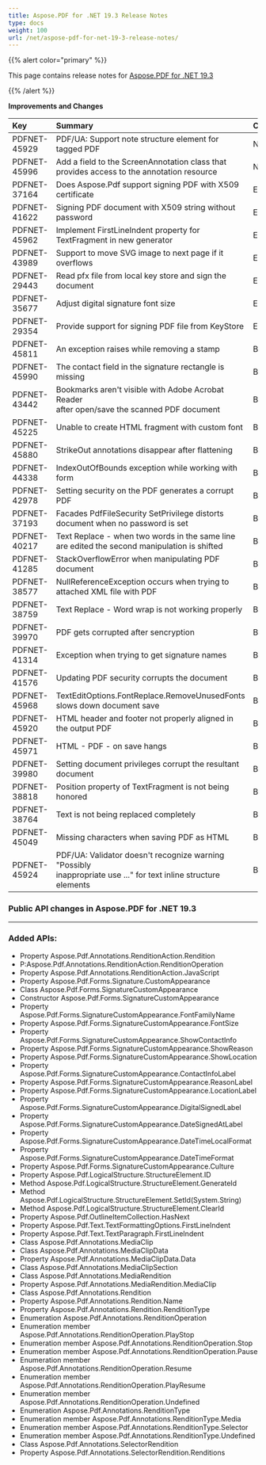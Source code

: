 ```yaml
---
title: Aspose.PDF for .NET 19.3 Release Notes
type: docs
weight: 100
url: /net/aspose-pdf-for-net-19-3-release-notes/
---
```


{{% alert color="primary" %}} 

This page contains release notes for [Aspose.PDF for .NET 19.3](https://www.nuget.org/packages/Aspose.PDF/19.3.0)

{{% /alert %}} 

**Improvements and Changes**

|**Key**|**Summary**|**Category**|
| :- | :- | :- |
|PDFNET-45929|PDF/UA: Support note structure element for tagged PDF|New Feature|
|PDFNET-45996|Add a field to the ScreenAnnotation class that provides access to the annotation resource|New Feature|
|PDFNET-37164 |Does Aspose.Pdf support signing PDF with X509 certificate|Enhancement|
|PDFNET-41622 |Signing PDF document with X509 string without password|Enhancement|
|PDFNET-45962|Implement FirstLineIndent property for TextFragment in new generator|Enhancement|
|PDFNET-43989|Support to move SVG image to next page if it overflows|Enhancement|
|PDFNET-29443|Read pfx file from local key store and sign the document|Enhancement|
|PDFNET-35677|Adjust digital signature font size|Enhancement|
|PDFNET-29354|Provide support for signing PDF file from KeyStore|Enhancement|
|PDFNET-45811|An exception raises while removing a stamp|Bug|
|PDFNET-45990|The contact field in the signature rectangle is missing|Bug|
|PDFNET-43442|Bookmarks aren't visible with Adobe Acrobat Reader <br/>after open/save the scanned PDF document|Bug|
|PDFNET-45225|Unable to create HTML fragment with custom font|Bug|
|PDFNET-45880|StrikeOut annotations disappear after flattening|Bug|
|PDFNET-44338|IndexOutOfBounds exception while working with form|Bug|
|PDFNET-42978|Setting security on the PDF generates a corrupt PDF|Bug|
|PDFNET-37193|Facades PdfFileSecurity SetPrivilege distorts document when no password is set|Bug|
|PDFNET-40217|Text Replace - when two words in the same line are edited the second manipulation is shifted|Bug|
|PDFNET-41285|StackOverflowError when manipulating PDF document|Bug|
|PDFNET-38577|NullReferenceException occurs when trying to attached XML file with PDF|Bug|
|PDFNET-38759|Text Replace - Word wrap is not working properly|Bug|
|PDFNET-39970|PDF gets corrupted after sencryption|Bug|
|PDFNET-41314|Exception when trying to get signature names|Bug|
|PDFNET-41576|Updating PDF security corrupts the document|Bug|
|PDFNET-45968|TextEditOptions.FontReplace.RemoveUnusedFonts slows down document save|Bug|
|PDFNET-45920|HTML header and footer not properly aligned in the output PDF|Bug|
|PDFNET-45971|HTML - PDF - on save hangs|Bug|
|PDFNET-39980|Setting document privileges corrupt the resultant document|Bug|
|PDFNET-38818|Position property of TextFragment is not being honored|Bug|
|PDFNET-38764|Text is not being replaced completely|Bug|
|PDFNET-45049|Missing characters when saving PDF as HTML|Bug|
|PDFNET-45924|PDF/UA: Validator doesn't recognize warning "Possibly <br/>inappropriate use ..." for text inline structure elements|Bug|
### **Public API changes in Aspose.PDF for .NET 19.3**
-----
### **Added APIs:**
- Property Aspose.Pdf.Annotations.RenditionAction.Rendition
- P:Aspose.Pdf.Annotations.RenditionAction.RenditionOperation
- Property Aspose.Pdf.Annotations.RenditionAction.JavaScript
- Property Aspose.Pdf.Forms.Signature.CustomAppearance
- Class Aspose.Pdf.Forms.SignatureCustomAppearance
- Constructor Aspose.Pdf.Forms.SignatureCustomAppearance
- Property Aspose.Pdf.Forms.SignatureCustomAppearance.FontFamilyName
- Property Aspose.Pdf.Forms.SignatureCustomAppearance.FontSize
- Property Aspose.Pdf.Forms.SignatureCustomAppearance.ShowContactInfo
- Property Aspose.Pdf.Forms.SignatureCustomAppearance.ShowReason
- Property Aspose.Pdf.Forms.SignatureCustomAppearance.ShowLocation
- Property Aspose.Pdf.Forms.SignatureCustomAppearance.ContactInfoLabel
- Property Aspose.Pdf.Forms.SignatureCustomAppearance.ReasonLabel
- Property Aspose.Pdf.Forms.SignatureCustomAppearance.LocationLabel
- Property Aspose.Pdf.Forms.SignatureCustomAppearance.DigitalSignedLabel
- Property Aspose.Pdf.Forms.SignatureCustomAppearance.DateSignedAtLabel
- Property Aspose.Pdf.Forms.SignatureCustomAppearance.DateTimeLocalFormat
- Property Aspose.Pdf.Forms.SignatureCustomAppearance.DateTimeFormat
- Property Aspose.Pdf.Forms.SignatureCustomAppearance.Culture
- Property Aspose.Pdf.LogicalStructure.StructureElement.ID
- Method Aspose.Pdf.LogicalStructure.StructureElement.GenerateId
- Method Aspose.Pdf.LogicalStructure.StructureElement.SetId(System.String)
- Method Aspose.Pdf.LogicalStructure.StructureElement.ClearId
- Property Aspose.Pdf.OutlineItemCollection.HasNext
- Property Aspose.Pdf.Text.TextFormattingOptions.FirstLineIndent
- Property Aspose.Pdf.Text.TextParagraph.FirstLineIndent
- Class Aspose.Pdf.Annotations.MediaClip
- Class Aspose.Pdf.Annotations.MediaClipData
- Property Aspose.Pdf.Annotations.MediaClipData.Data
- Class Aspose.Pdf.Annotations.MediaClipSection
- Class Aspose.Pdf.Annotations.MediaRendition
- Property Aspose.Pdf.Annotations.MediaRendition.MediaClip
- Class Aspose.Pdf.Annotations.Rendition
- Property Aspose.Pdf.Annotations.Rendition.Name
- Property Aspose.Pdf.Annotations.Rendition.RenditionType
- Enumeration Aspose.Pdf.Annotations.RenditionOperation
- Enumeration member Aspose.Pdf.Annotations.RenditionOperation.PlayStop
- Enumeration member Aspose.Pdf.Annotations.RenditionOperation.Stop
- Enumeration member Aspose.Pdf.Annotations.RenditionOperation.Pause
- Enumeration member Aspose.Pdf.Annotations.RenditionOperation.Resume
- Enumeration member Aspose.Pdf.Annotations.RenditionOperation.PlayResume
- Enumeration member Aspose.Pdf.Annotations.RenditionOperation.Undefined
- Enumeration Aspose.Pdf.Annotations.RenditionType
- Enumeration member Aspose.Pdf.Annotations.RenditionType.Media
- Enumeration member Aspose.Pdf.Annotations.RenditionType.Selector
- Enumeration member Aspose.Pdf.Annotations.RenditionType.Undefined
- Class Aspose.Pdf.Annotations.SelectorRendition
- Property Aspose.Pdf.Annotations.SelectorRendition.Renditions
